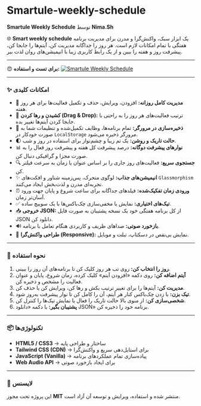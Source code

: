 # Smartule-weekly-schedule
**Smartule Weekly Schedule** توسط **Nima.Sh**

🌐 **Smart weekly schedule** یک ابزار سبک، واکنش‌گرا و مدرن برای مدیریت برنامه هفتگی با تمام امکانات لازم است.
هر روز را جداگانه مدیریت کن، آیتم‌ها را جابجا کن، پیشرفت روز و هفته را ببین و از یک رابط کاربری زیبا با انیمیشن‌های روان لذت ببر.

-----

😍 **برای تست و استفاده:**
[![Smartule Weekly Schedule](https://img.shields.io/badge/Smartule%20Weekly%20Schedule-View-87CEEB?style=for-the-badge&logoColor=gray)](https://nima-shaheswarzadeh.github.io/Smartule-weekly-schedule)

-----

### ✨ امکانات کلیدی

  - 📅 **مدیریت کامل روزانه:** افزودن، ویرایش، حذف و تکمیل فعالیت‌ها برای هر روز هفته.
  - 🔄 **کشیدن و رها کردن (Drag & Drop):** ترتیب فعالیت‌های هر روز را به راحتی با جابجا کردن آیتم‌ها تغییر بده.
  - 💾 **ذخیره‌سازی در مرورگر:** تمام برنامه‌ها، وظایف تکمیل‌شده و تنظیمات شما به صورت خودکار در `LocalStorage` مرورگر ذخیره می‌شود.
  - 🌓 **حالت تاریک و روشن:** یک تم زیبا و چشم‌نواز برای استفاده در روز و شب.
  - 📊 **نوارهای پیشرفت دوگانه:** درصد پیشرفت کل هفته و پیشرفت روز فعال را به صورت مجزا و گرافیکی دنبال کن.
  - 🔍 **جستجوی سریع:** فعالیت‌های روز جاری را بر اساس عنوان یا زمان به سرعت فیلتر کن.
  - ✨ **انیمیشن‌های جذاب:** لوگوی متحرک، پس‌زمینه شناور و افکت‌های `Glassmorphism` تجربه‌ای مدرن و لذت‌بخش ایجاد می‌کنند.
  - ⏰ **ورودی زمان تفکیک‌شده:** فیلدهای جداگانه برای ساعت شروع و پایان جهت ورود آسان‌تر زمان.
  - ✅ **تیک‌های اختیاری:** نمایش یا مخفی‌سازی چک‌باکس‌ها با یک سوییچ ساده.
  - 📥 **خروجی JSON:** از کل برنامه هفتگی خود یک نسخه پشتیبان به صورت فایل JSON دانلود کن.
  - 🔊 **بازخورد صوتی:** صداهای ظریف و کاربردی هنگام تعامل با برنامه.
  - 📱 **طراحی واکنش‌گرا (Responsive):** نمایش بی‌نقص در دسکتاپ، تبلت و موبایل.

-----

### 🚀 نحوه استفاده

1.  **روز را انتخاب کن:** روی تب هر روز کلیک کن تا برنامه‌های آن روز را ببینی.
2.  **آیتم اضافه کن:** روی دکمه «افزودن آیتم» کلیک کرده، زمان شروع، پایان و عنوان فعالیت را مشخص و ذخیره کن.
3.  **مدیریت کن:** آیتم‌ها را برای تغییر ترتیب بکش و رها کن، ویرایش کن یا حذف کن.
4.  **تیک بزن:** با زدن چک‌باکس کنار هر آیتم، آن را کامل کن تا نوار پیشرفت به‌روز شود.
5.  **شخصی‌سازی کن:** از منوی بالا حالت تاریک را فعال یا نمایش تیک‌ها را کنترل کن.
6.  **پشتیبان بگیر:** با دکمه «دانلود JSON» برنامه خود را ذخیره کن.

-----

### 📦 تکنولوژی‌ها

  - **HTML5 / CSS3** → ساختار و طراحی پایه
  - **Tailwind CSS (CDN)** → برای استایل‌دهی سریع و واکنش‌گرا
  - **JavaScript (Vanilla)** → پیاده‌سازی تمام عملکردهای برنامه
  - **Web Audio API** → برای ایجاد بازخورد صوتی

-----

### 📁 لایسنس

این پروژه تحت مجوز **MIT** منتشر شده و استفاده، ویرایش و توسعه آن آزاد است.
